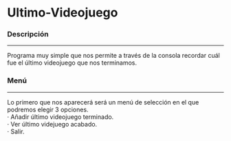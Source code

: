 <h1> Ultimo-Videojuego </h1>
<h3> Descripción </h3> <hr>
Programa muy simple que nos permite a través de la consola recordar cuál fue el último videojuego que nos terminamos.

<h3> Menú </h3> <hr>
Lo primero que nos aparecerá será un menú de selección en el que podremos elegir 3 opciones. <br>
· Añadir último videojuego terminado. <br>
· Ver último videjuego acabado. <br>
· Salir. <br>




